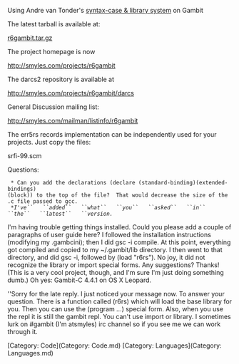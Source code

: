 Using Andre van Tonder's [syntax-case & library
system](http://www.het.brown.edu/people/andre/macros) on Gambit

The latest tarball is available at:

[r6gambit.tar.gz](http://smyles.com/projects/r6gambit.tar.gz)

The project homepage is now

<http://smyles.com/projects/r6gambit>

The darcs2 repository is available at

<http://smyles.com/projects/r6gambit/darcs>

General Discussion mailing list:

<http://smyles.com/mailman/listinfo/r6gambit>

The err5rs records implementation can be independently used for your
projects. Just copy the files:

srfi-99.scm

Questions:

` * Can you add the declarations (declare (standard-binding)(extended-bindings)(block)) to the top of the file?  That would decrease the size of the .c file passed to gcc.`  
` *`*`I've``   ``added``   ``what``   ``you``   ``asked``   ``in`` 
 ``the``   ``latest``   ``version.`*` `

I'm having trouble getting things installed. Could you please add a
couple of paragraphs of user guide here? I followed the installation
instructions (modifying my .gambcini); then I did gsc -i compile. At
this point, everything got compiled and copied to my \~/.gambit/lib
directory. I then went to that directory, and did gsc -i, followed by
(load "r6rs"). No joy, it did not recognize the library or import
special forms. Any suggestions? Thanks\! (This is a very cool project,
though, and I'm sure I'm just doing something dumb.) Oh yes: Gambit-C
4.4.1 on OS X Leopard.

''Sorry for the late reply. I just noticed your message now. To answer
your question. There is a function called (r6rs) which will load the
base library for you. Then you can use the (program ...) special form.
Also, when you use the repl it is still the gambit repl. You can't use
import or library. I sometimes lurk on \#gambit (I'm atsmyles) irc
channel so if you see me we can work through it.

[Category: Code](Category: Code.md) [Category:
Languages](Category: Languages.md)
